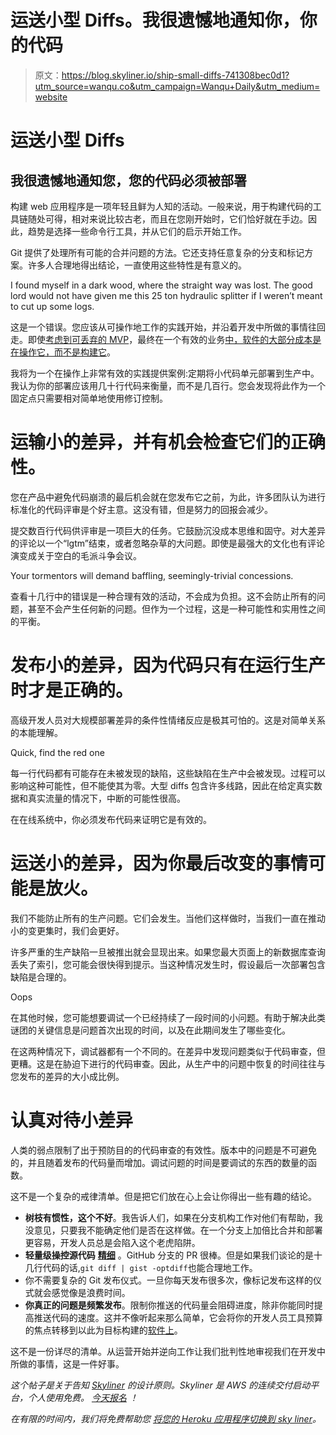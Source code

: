 # 运送小型 Diffs。我很遗憾地通知你，你的代码

> 原文：<https://blog.skyliner.io/ship-small-diffs-741308bec0d1?utm_source=wanqu.co&utm_campaign=Wanqu+Daily&utm_medium=website>

# 运送小型 Diffs

## 我很遗憾地通知您，您的代码必须被部署

构建 web 应用程序是一项年轻且鲜为人知的活动。一般来说，用于构建代码的工具链随处可得，相对来说比较古老，而且在您刚开始时，它们恰好就在手边。因此，趋势是选择一些命令行工具，并从它们的启示开始工作。

Git 提供了处理所有可能的合并问题的方法。它还支持任意复杂的分支和标记方案。许多人合理地得出结论，一直使用这些特性是有意义的。



I found myself in a dark wood, where the straight way was lost. The good lord would not have given me this 25 ton hydraulic splitter if I weren’t meant to cut up some logs.



这是一个错误。您应该从可操作地工作的实践开始，并沿着开发中所做的事情往回走。即使[考虑到可丢弃的 MVP](http://mcfunley.com/data-driven-products-now)，最终在一个有效的业务[中，软件的大部分成本是在操作它，而不是构建它](http://mcfunley.com/choose-boring-technology)。

我将为一个在操作上非常有效的实践提供案例:定期将小代码单元部署到生产中。我认为你的部署应该用几十行代码来衡量，而不是几百行。您会发现将此作为一个固定点只需要相对简单地使用修订控制。

# 运输小的差异，并有机会检查它们的正确性。

您在产品中避免代码崩溃的最后机会就在您发布它之前，为此，许多团队认为进行标准化的代码评审是个好主意。这没有错，但是努力的回报会减少。

提交数百行代码供评审是一项巨大的任务。它鼓励沉没成本思维和固守。对大差异的评论以一个“lgtm”结束，或者忽略杂草的大问题。即使是最强大的文化也有评论演变成关于空白的毛派斗争会议。



Your tormentors will demand baffling, seemingly-trivial concessions.



查看十几行中的错误是一种合理有效的活动，不会成为负担。这不会防止所有的问题，甚至不会产生任何新的问题。但作为一个过程，这是一种可能性和实用性之间的平衡。

# 发布小的差异，因为代码只有在运行生产时才是正确的。

高级开发人员对大规模部署差异的条件性情绪反应是极其可怕的。这是对简单关系的本能理解。



Quick, find the red one



每一行代码都有可能存在未被发现的缺陷，这些缺陷在生产中会被发现。过程可以影响这种可能性，但不能使其为零。大型 diffs 包含许多线路，因此在给定真实数据和真实流量的情况下，中断的可能性很高。

在在线系统中，你必须发布代码来证明它是有效的。

# 运送小的差异，因为你最后改变的事情可能是放火。

我们不能防止所有的生产问题。它们会发生。当他们这样做时，当我们一直在推动小的变更集时，我们会更好。

许多严重的生产缺陷一旦被推出就会显现出来。如果您最大页面上的新数据库查询丢失了索引，您可能会很快得到提示。当这种情况发生时，假设最后一次部署包含缺陷是合理的。



Oops



在其他时候，您可能想要调试一个已经持续了一段时间的小问题。有助于解决此类谜团的关键信息是问题首次出现的时间，以及在此期间发生了哪些变化。

在这两种情况下，调试器都有一个不同的。在差异中发现问题类似于代码审查，但更糟。这是在胁迫下进行的代码审查。因此，从生产中的问题中恢复的时间往往与您发布的差异的大小成比例。

# 认真对待小差异

人类的弱点限制了出于预防目的的代码审查的有效性。版本中的问题是不可避免的，并且随着发布的代码量而增加。调试问题的时间是要调试的东西的数量的函数。

这不是一个复杂的戒律清单。但是把它们放在心上会让你得出一些有趣的结论。

*   **树枝有惯性，这个不好**。我告诉人们，如果在分支机构工作对他们有帮助，我没意见，只要我不能确定他们是否在这样做。在一个分支上加倍比合并和部署更容易，开发人员总是会陷入这个老虎陷阱。
*   **轻量级操控源代码** [**精细**](http://knowyourmeme.com/memes/this-is-fine) 。GitHub 分支的 PR 很棒。但是如果我们谈论的是十几行代码的话,`git diff | gist -optdiff`也能合理地工作。
*   你不需要复杂的 Git 发布仪式。一旦你每天发布很多次，像标记发布这样的仪式就会感觉像是浪费时间。
*   **你真正的问题是频繁发布**。限制你推送的代码量会阻碍进度，除非你能同时提高推送代码的速度。这并不像听起来那么简单，它会将你的开发人员工具预算的焦点转移到以此为目标构建的[软件上](https://www.skyliner.io/?utm_source=medium&utm_medium=blog&utm_campaign=small-diffs)。

这不是一份详尽的清单。从运营开始并逆向工作让我们批判性地审视我们在开发中所做的事情，这是一件好事。

*这个帖子是关于告知* [*Skyliner*](https://www.skyliner.io/?utm_source=medium&utm_medium=blog&utm_campaign=small-diffs) *的设计原则。Skyliner 是 AWS 的连续交付启动平台，个人使用免费。* [*今天报名*](https://www.skyliner.io/register?utm_source=medium&utm_medium=blog&utm_campaign=small-diffs) *！*

*在有限的时间内，我们将免费帮助您* [*将您的 Heroku 应用程序切换到 sky liner*](https://www.skyliner.io/offer/heroku?utm_source=medium&utm_medium=blog&utm_campaign=small-diffs)*。*